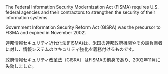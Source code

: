 
The Federal Information Security Modernization Act (FISMA) requires U.S. federal agencies and their contractors to strengthen the security of their information systems.

Government Information Security Reform Act (GISRA) was the precursor to FISMA and expired in November 2002. 


連邦情報セキュリティ近代化法(FISMA)は、米国の連邦政府機関やその請負業者に対し、情報システムのセキュリティ強化を義務付けるものです。

政府情報セキュリティ改革法（GISRA）はFISMAの前身であり、2002年11月に失効しました。
